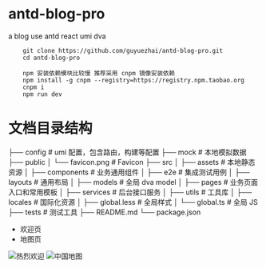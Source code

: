 # antd-blog-pro
a blog use antd react umi dva

```
    git clone https://github.com/guyuezhai/antd-blog-pro.git
    cd antd-blog-pro
    
    npm 安装依赖模块比较慢 推荐采用 cnpm 镜像安装依赖
    npm install -g cnpm --registry=https://registry.npm.taobao.org
    cnpm i
    npm run dev
```
# 文档目录结构

├── config                   # umi 配置，包含路由，构建等配置
├── mock                     # 本地模拟数据
├── public
│   └── favicon.png          # Favicon
├── src
│   ├── assets               # 本地静态资源
│   ├── components           # 业务通用组件
│   ├── e2e                  # 集成测试用例
│   ├── layouts              # 通用布局
│   ├── models               # 全局 dva model
│   ├── pages                # 业务页面入口和常用模板
│   ├── services             # 后台接口服务
│   ├── utils                # 工具库
│   ├── locales              # 国际化资源
│   ├── global.less          # 全局样式
│   └── global.ts            # 全局 JS
├── tests                    # 测试工具
├── README.md
└── package.json

* 欢迎页
* 地图页

![热烈欢迎](https://github.com/guyuezhai/antd-blog-pro/tree/master/src/assets/welcome.jpg "热烈欢迎")
![中国地图](https://github.com/guyuezhai/antd-blog-pro/tree/master/src/assets/map.jpg "中国地图")
